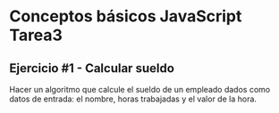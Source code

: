 # Conceptos básicos JavaScript Tarea3

## Ejercicio #1 - Calcular sueldo

Hacer un algoritmo que calcule el sueldo de un empleado dados como datos de entrada: el nombre, horas trabajadas y el valor de la hora.
